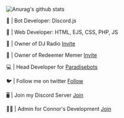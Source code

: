 
![Anurag's github stats](https://github-readme-stats.vercel.app/api?username=sgtharley5050&count_private=true)

🤖 | Bot Developer: Discord.js

💾 | Web Developer: HTML, EJS, CSS, PHP, JS

👑 | Owner of DJ Radio [Invite](https://discord.com/oauth2/authorize?client_id=758253727261524010&scope=bot&permissions=58191169)

👑 | Owner of Redeemer Memer [Invite](https://discord.com/oauth2/authorize?client_id=780117264455958558&scope=bot&permissions=523329)

💻 | Head Developer for [Paradisebots](https://paradisebots.net/)

🐦 | Follow me on twitter [Follow](https://twitter.com/Sgtharley50501)

🖥️ | Join my Discord Server [Join](https://discord.com/invite/49GtrEhpwx)

👩‍💻 | Admin for Connor's Development [Join](https://discord.gg/ABkPPztHdE)
